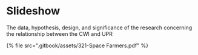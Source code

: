 # Slideshow

The data, hypothesis, design, and significance of the research concerning the relationship between the CWI and UPR



{% file src=".gitbook/assets/321-Space Farmers.pdf" %}



